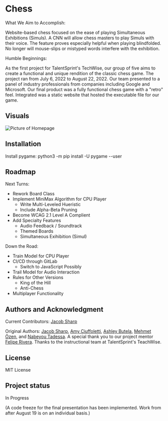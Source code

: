 # Chess
What We Aim to Accomplish:

Website-based chess focused on the ease of playing Simultaneous Exhibitions (Simuls). A CNN will allow chess masters to play Simuls with their voice. The feature proves especially helpful when playing blindfolded. No longer will mouse-slips or mistyped words interfere with the exhibition.

Humble Beginnings:

As the first project for TalentSprint's TechWise, our group of five aims to create a functional and unique rendition of the classic chess game. The project ran from July 6, 2022 to August 22, 2022. Our team presented to a panel of industry professionals from companies including Google and Microsoft. Our final product was a fully functional chess game with a "retro" feel. Integrated was a static website that hosted the executable file for our game.

## Visuals
![Picture of Homepage](img/HomeScreen.png)

## Installation
Install pygame:
    python3 -m pip install -U pygame --user

## Roadmap
Next Turns:
- Rework Board Class
- Implement MiniMax Algorithm for CPU Player
    - Write Multi-Leveled Hueristic
    - Include Alpha-Beta Pruning
- Become WCAG 2.1 Level A Complient
- Add Specialty Features
    - Audio Feedback / Soundtrack
    - Themed Boards
    - Simultaneous Exihibition (Simul)

Down the Road:
- Train Model for CPU Player
- CI/CD through GitLab
    - Switch to JavaScript Possibly
- Trail Model for Audio Interaction
- Rules for Other Versions
    - King of the Hill
    - Anti-Chess
- Multiplayer Functionality

## Authors and Acknowledgment
Current Contributors: [Jacob Sharp][1]

Original Authors: [Jacob Sharp][1], [Amy Ciuffoletti][2], [Ashley Butela][3], [Mehmet Özen][4], and [Nabeyou Tadessa][5].
A special thank you to our project mentor [Felipe Rivera][6]. Thanks to the instructional team at TalentSprint's TeachWise.

[1]: https://www.linkedin.com/in/jacob-w-sharp/ "Jacob Sharp's LinkedIn"
[2]: https://www.linkedin.com/in/amy-c-9b7a9a23b/ "Amy Ciuffoletti's LinkedIn"
[3]: https://www.linkedin.com/in/ashley-butela/ "Ashley Butela's LinkedIn"
[4]: https://www.linkedin.com/in/mehmet-ozen-8a8489175 "Mehmet Özen's LinkedIn"
[5]: https://www.linkedin.com/in/nabeyoutadessa/ "Nabeyou Tadessa's LinkedIn"
[6]: https://www.linkedin.com/in/feliperiverach/ "Felipe Rivera's LinkedIn"

## License
MIT License

## Project status
In Progress

(A code freeze for the final presentation has been implemented. Work from after August 19 is on an individual basis.)
